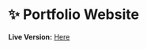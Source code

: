 # ✨ Portfolio Website

<b>Live Version:</b> [Here](https://itsmartonic.github.io/PortfolioWebsite/)
